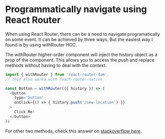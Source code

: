 # Programmatically navigate using React Router

When using React Router, there can be a need to navigate programatically on some event. It can be achieved by three ways. But the easiest way I found is by using withRouter HOC.

The withRouter higher-order component will inject the history object as a prop of the component. This allows you to access the push and replace methods without having to deal with the context.
```javascript
import { withRouter } from 'react-router-dom'
// this also works with react-router-native

const Button = withRouter(({ history }) => (
  <button
    type='button'
    onClick={() => { history.push('/new-location') }}
  >
    Click Me!
  </button>
))
```
For other two methods, check this answer on [stackoverflow here](https://stackoverflow.com/a/42121109/5027712).
